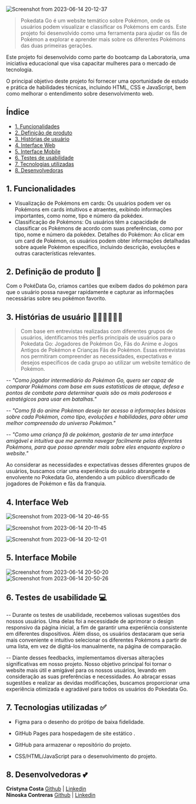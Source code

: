 ![Screenshot from 2023-06-14 20-12-37](https://github.com/CristynaBC/SAP010-card-validation/assets/72891895/55429121-d597-4967-9bb8-ab13b4f705ce)

>  Pokedata Go é um website temático sobre Pokémon, onde os usuários podem visualizar e classificar os Pokémons em cards. Este projeto foi desenvolvido como uma ferramenta para ajudar os fãs de Pokémon a explorar e aprender mais sobre os diferentes Pokémons das duas primeiras gerações.


Este projeto foi desenvolvido como parte do bootcamp da Laboratoria, uma iniciativa educacional que visa capacitar mulheres para o mercado de tecnologia. 

O principal objetivo deste projeto foi fornecer uma oportunidade de estudo e prática de habilidades técnicas, incluindo HTML, CSS e JavaScript, bem como melhorar o entendimento sobre desenvolvimento web.



## Índice

* [1. Funcionalidades ](#1-Funcionalidades)
* [2. Definição de produto](#2-Definição-de-produto)
* [3. Histórias de usuário](#3-Histórias-de-usuário)
* [4. Interface Web](#4-Interface-Web)
* [5. Interface Mobile](#5-Interface-Mobile)
* [6. Testes de usabilidade](#6-Testes-de-usabilidade)
* [7. Tecnologias utilizadas](#7-Tecnologias-utilizadas)
* [8. Desenvolvedoras](#8-Desenvolvedoras)



## 1. Funcionalidades

- Visualização de Pokémons em cards: Os usuários podem ver os Pokémons em cards intuitivos e atraentes, exibindo informações importantes, como nome, tipo e número da pokédex.
- Classificação de Pokémons: Os usuários têm a capacidade de classificar os Pokémons de acordo com suas preferências, como por tipo, nome e número da pokédex.
Detalhes do Pokémon: Ao clicar em um card de Pokémon, os usuários podem obter informações detalhadas sobre aquele Pokémon específico, incluindo descrição, evoluções e outras características relevantes.



## 2. Definição de produto 📝

Com o PokéData Go, criamos cartões que exibem dados do pokémon para que o usuário possa navegar rapidamente e capturar as informações necessárias sobre seu pokémon favorito.



## 3. Histórias de usuário 🙋‍♀️🙋‍♂️🙋‍♀️

> Com base em entrevistas realizadas com diferentes grupos de usuários, identificamos três perfis principais de usuários para o Pokedata Go: Jogadores de Pokémon Go, Fãs do Anime e Jogos Antigos de Pokémon e Crianças Fãs de Pokémon. Essas entrevistas nos permitiram compreender as necessidades, expectativas e desejos específicos de cada grupo ao utilizar um website temático de Pokémon.

-- *"Como jogador intermediário do Pokémon Go, quero ser capaz de comparar Pokémons com base em suas estatísticas de ataque, defesa e pontos de combate para determinar quais são os mais poderosos e estratégicos para usar em batalhas."*


-- *"Como fã do anime Pokémon desejo ter acesso a informações básicas sobre cada Pokémon, como tipo, evoluções e habilidades, para obter uma melhor compreensão do universo Pokémon."*


-- *"Como uma criança fã de pokémon, gostaría de ter uma interface amigável e intuitiva que me permita navegar facilmente pelos diferentes Pokémons, para que posso aprender mais sobre eles enquanto exploro o website."*

Ao considerar as necessidades e expectativas desses diferentes grupos de usuários, buscamos criar uma experiência do usuário abrangente e envolvente no Pokedata Go, atendendo a um público diversificado de jogadores de Pokémon e fãs da franquia.
    

## 4. Interface Web 

![Screenshot from 2023-06-14 20-46-55](https://github.com/CristynaBC/SAP010-card-validation/assets/72891895/f53ece87-b608-431c-a52b-57a6ecaa093d)

![Screenshot from 2023-06-14 20-11-45](https://github.com/CristynaBC/SAP010-card-validation/assets/72891895/f92d0bab-ed69-4ae1-b593-947d42ef95af)

![Screenshot from 2023-06-14 20-12-01](https://github.com/CristynaBC/SAP010-card-validation/assets/72891895/f14fbf6f-de1e-49bf-ac90-749624672b43)


## 5. Interface Mobile 
![Screenshot from 2023-06-14 20-50-20](https://github.com/CristynaBC/SAP010-card-validation/assets/72891895/821723ad-81df-4cc1-9815-b4679b3816e3) ![Screenshot from 2023-06-14 20-50-26](https://github.com/CristynaBC/SAP010-card-validation/assets/72891895/4f9b112f-747e-4eaa-98ae-7deb034bd7b2)


## 6. Testes de usabilidade  💻

--  Durante os testes de usabilidade, recebemos valiosas sugestões dos nossos usuários. Uma delas foi a necessidade de aprimorar o design responsivo da página inicial, a fim de garantir uma experiência consistente em diferentes dispositivos. Além disso, os usuários destacaram que seria mais conveniente e intuitivo selecionar os diferentes Pokémons a partir de uma lista, em vez de digitá-los manualmente, na página de comparação.

-- Diante desses feedbacks, implementamos diversas alterações significativas em nosso projeto. Nosso objetivo principal foi tornar o website mais útil e amigável para os nossos usuários, levando em consideração as suas preferências e necessidades. Ao abraçar essas sugestões e realizar as devidas modificações, buscamos proporcionar uma experiência otimizada e agradável para todos os usuários do Pokedata Go.

  

## 7. Tecnologias utilizadas ✅

- Figma para o desenho do prótipo de baixa fidelidade.

- GitHub Pages para hospedagem de site estático .

- GitHub para armazenar o repositório do projeto.

- CSS/HTML/JavaScript para o desenvolvimento do projeto.


## 8. Desenvolvedoras 💕

<strong>Cristyna Costa</strong> <a href="https://github.com/CristynaBC">Github</a> | <a href="https://www.linkedin.com/in/cristyna-becker-costa-a36477178/">Linkedin</a> <br>
<strong>Ninoska Contreras</strong> <a href="https://github.com/NiEl0503">Github</a> | <a href="https://www.linkedin.com/in/ninoska-contreras-86b075129/">Linkedin</a>
